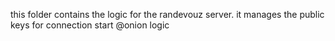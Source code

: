 this folder contains the logic for the randevouz server.
it manages the public keys for connection start @onion logic

